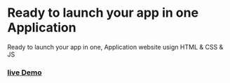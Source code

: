 # Ready to launch your app in one Application

Ready to launch your app in one, Application website usign HTML &amp; CSS &amp; JS

### [live Demo](https://AshrafAlagmawy.github.io/Ready-to-launch-your-app-in-one-Application/)
